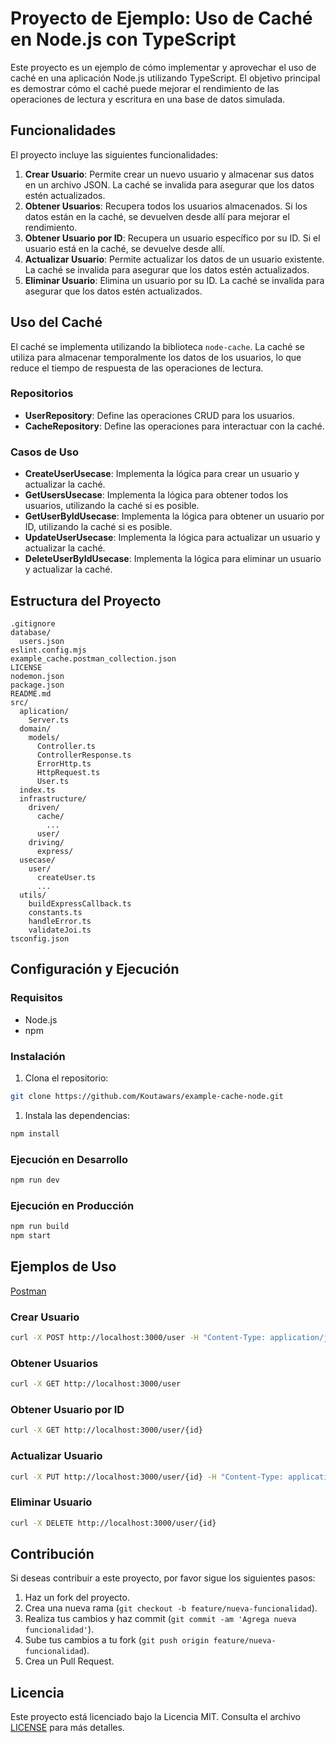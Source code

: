 # Proyecto de Ejemplo: Uso de Caché en Node.js con TypeScript

Este proyecto es un ejemplo de cómo implementar y aprovechar el uso de caché en una aplicación Node.js utilizando TypeScript. El objetivo principal es demostrar cómo el caché puede mejorar el rendimiento de las operaciones de lectura y escritura en una base de datos simulada.

## Funcionalidades

El proyecto incluye las siguientes funcionalidades:

1. **Crear Usuario**: Permite crear un nuevo usuario y almacenar sus datos en un archivo JSON. La caché se invalida para asegurar que los datos estén actualizados.
2. **Obtener Usuarios**: Recupera todos los usuarios almacenados. Si los datos están en la caché, se devuelven desde allí para mejorar el rendimiento.
3. **Obtener Usuario por ID**: Recupera un usuario específico por su ID. Si el usuario está en la caché, se devuelve desde allí.
4. **Actualizar Usuario**: Permite actualizar los datos de un usuario existente. La caché se invalida para asegurar que los datos estén actualizados.
5. **Eliminar Usuario**: Elimina un usuario por su ID. La caché se invalida para asegurar que los datos estén actualizados.

## Uso del Caché

El caché se implementa utilizando la biblioteca `node-cache`. La caché se utiliza para almacenar temporalmente los datos de los usuarios, lo que reduce el tiempo de respuesta de las operaciones de lectura.

### Repositorios

- **UserRepository**: Define las operaciones CRUD para los usuarios.
- **CacheRepository**: Define las operaciones para interactuar con la caché.

### Casos de Uso

- **CreateUserUsecase**: Implementa la lógica para crear un usuario y actualizar la caché.
- **GetUsersUsecase**: Implementa la lógica para obtener todos los usuarios, utilizando la caché si es posible.
- **GetUserByIdUsecase**: Implementa la lógica para obtener un usuario por ID, utilizando la caché si es posible.
- **UpdateUserUsecase**: Implementa la lógica para actualizar un usuario y actualizar la caché.
- **DeleteUserByIdUsecase**: Implementa la lógica para eliminar un usuario y actualizar la caché.


## Estructura del Proyecto

```plaintext
.gitignore
database/
  users.json
eslint.config.mjs
example_cache.postman_collection.json
LICENSE
nodemon.json
package.json
README.md
src/
  aplication/
    Server.ts
  domain/
    models/
      Controller.ts
      ControllerResponse.ts
      ErrorHttp.ts
      HttpRequest.ts
      User.ts
  index.ts
  infrastructure/
    driven/
      cache/
        ...
      user/
    driving/
      express/
  usecase/
    user/
      createUser.ts
      ...
  utils/
    buildExpressCallback.ts
    constants.ts
    handleError.ts
    validateJoi.ts
tsconfig.json
```

## Configuración y Ejecución

### Requisitos

- Node.js
- npm

### Instalación

1. Clona el repositorio:
  ```sh
  git clone https://github.com/Koutawars/example-cache-node.git
  ```

1. Instala las dependencias:
  ```sh
  npm install
  ```

### Ejecución en Desarrollo
  ```sh
  npm run dev
  ```

### Ejecución en Producción
  ```sh
  npm run build
  npm start
  ```

## Ejemplos de Uso
[Postman](example_cache.postman_collection.json)

### Crear Usuario
```sh
curl -X POST http://localhost:3000/user -H "Content-Type: application/json" -d '{"name": "Jinx", "email": "powpowweapons@leagueoflegends.com"}'
```

### Obtener Usuarios
```sh
curl -X GET http://localhost:3000/user
```

### Obtener Usuario por ID
```sh
curl -X GET http://localhost:3000/user/{id}
```

### Actualizar Usuario
```sh
curl -X PUT http://localhost:3000/user/{id} -H "Content-Type: application/json" -d '{"name": "Violet", "email": "email@leagueoflegends.com"}'
```

### Eliminar Usuario
```sh
curl -X DELETE http://localhost:3000/user/{id}
```

## Contribución

Si deseas contribuir a este proyecto, por favor sigue los siguientes pasos:

1. Haz un fork del proyecto.
2. Crea una nueva rama (`git checkout -b feature/nueva-funcionalidad`).
3. Realiza tus cambios y haz commit (`git commit -am 'Agrega nueva funcionalidad'`).
4. Sube tus cambios a tu fork (`git push origin feature/nueva-funcionalidad`).
5. Crea un Pull Request.

## Licencia

Este proyecto está licenciado bajo la Licencia MIT. Consulta el archivo [LICENSE](LICENSE) para más detalles.